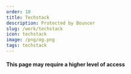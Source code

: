 ```yaml
---
order: 10
title: Techstack
description: Protected by Bouncer
slug: /work/techstack
icon: techstack
image: /png/og.png
tags: techstack
---
```


#### This page may require a higher level of access
